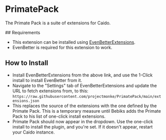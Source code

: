 # PrimatePack
The Primate Pack is a suite of extensions for Caido.

## Requirements
- This extension can be installed using [EvenBetterExtensions](https://github.com/bebiksior/EvenBetterExtensions).
- EvenBetter is required for this extension to work.

## How to Install
- Install EvenBetterExtensions from the above link, and use the 1-Click install to install EvenBetter from it.
- Navigate to the "Settings" tab of EvenBetterExtensions and update the URL to fetch extensions from, to this: `https://raw.githubusercontent.com/projectmonke/PrimatePack/main/extensions.json`
- This replaces the source of the extensions with the one defined by the Primate Pack. This is a temporary measure until Bebiks adds the Primate Pack to his list of one-click install extensions.
- Primate Pack should now appear in the dropdown. Use the one-click install to install the plugin, and you're set. If it doesn't appear, restart your Caido instance.
